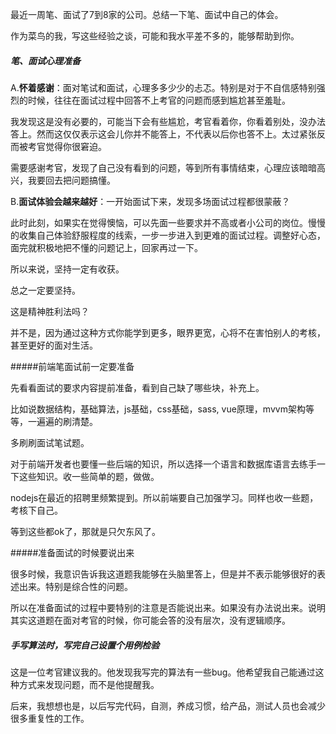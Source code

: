 最近一周笔、面试了7到8家的公司。总结一下笔、面试中自己的体会。

作为菜鸟的我，写这些经验之谈，可能和我水平差不多的，能够帮助到你。



##### 笔、面试心理准备

A.**怀着感谢**：面对笔试和面试，心理多多少少的忐忑。特别是对于不自信感特别强烈的时候，往往在面试过程中回答不上考官的问题而感到尴尬甚至羞耻。

我发现这是没有必要的，可能当下会有些尴尬，考官看着你，你看着别处，没办法答上。然而这仅仅表示这会儿你并不能答上，不代表以后你也答不上。太过紧张反而被考官觉得你很窘迫。

需要感谢考官，发现了自己没有看到的问题，等到所有事情结束，心理应该暗暗高兴，我要回去把问题搞懂。

B.**面试体验会越来越好**：一开始面试下来，发现多场面试过程都很蒙蔽？

此时此刻，如果实在觉得懊恼，可以先面一些要求并不高或者小公司的岗位。慢慢的收集自己体验舒服程度的线索，一步一步进入到更难的面试过程。调整好心态，面完就积极地把不懂的问题记上，回家再过一下。

所以来说，坚持一定有收获。

总之一定要坚持。

这是精神胜利法吗？

并不是，因为通过这种方式你能学到更多，眼界更宽，心将不在害怕别人的考核，甚至更好的面对生活。



#####前端笔面试前一定要准备

先看看面试的要求内容提前准备，看到自己缺了哪些块，补充上。

比如说数据结构，基础算法，js基础，css基础，sass, vue原理，mvvm架构等等，一遍遍的刷清楚。

多刷刷面试笔试题。

对于前端开发者也要懂一些后端的知识，所以选择一个语言和数据库语言去练手一下这些知识。收一些简单的题，做做。

nodejs在最近的招聘里频繁提到。所以前端要自己加强学习。同样也收一些题，考核下自己。

等到这些都ok了，那就是只欠东风了。



#####准备面试的时候要说出来

很多时候，我意识告诉我这道题我能够在头脑里答上，但是并不表示能够很好的表述出来。特别是综合性的问题。

所以在准备面试的过程中要特别的注意是否能说出来。如果没有办法说出来。说明其实这道题在面对考官的时候，你可能会答的没有层次，没有逻辑顺序。



##### 手写算法时，写完自己设置个用例检验

这是一位考官建议我的。他发现我写完的算法有一些bug。他希望我自己能通过这种方式来发现问题，而不是他提醒我。

后来，我想想也是，以后写完代码，自测，养成习惯，给产品，测试人员也会减少很多重复性的工作。










